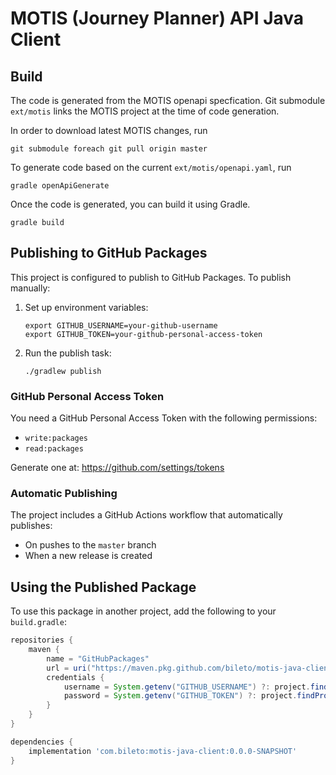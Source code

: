 # MOTIS (Journey Planner) API Java Client

## Build

The code is generated from the MOTIS openapi specfication. Git submodule `ext/motis` links the MOTIS project at the time of code generation.

In order to download latest MOTIS changes, run 

```shell
git submodule foreach git pull origin master
```

To generate code based on the current `ext/motis/openapi.yaml`, run

```shell
gradle openApiGenerate
```

Once the code is generated, you can build it using Gradle.

```shell
gradle build
```

## Publishing to GitHub Packages

This project is configured to publish to GitHub Packages. To publish manually:

1. Set up environment variables:
   ```shell
   export GITHUB_USERNAME=your-github-username
   export GITHUB_TOKEN=your-github-personal-access-token
   ```

2. Run the publish task:
   ```shell
   ./gradlew publish
   ```

### GitHub Personal Access Token

You need a GitHub Personal Access Token with the following permissions:
- `write:packages`
- `read:packages`

Generate one at: https://github.com/settings/tokens

### Automatic Publishing

The project includes a GitHub Actions workflow that automatically publishes:
- On pushes to the `master` branch
- When a new release is created

## Using the Published Package

To use this package in another project, add the following to your `build.gradle`:

```gradle
repositories {
    maven {
        name = "GitHubPackages"
        url = uri("https://maven.pkg.github.com/bileto/motis-java-client")
        credentials {
            username = System.getenv("GITHUB_USERNAME") ?: project.findProperty("gpr.user")
            password = System.getenv("GITHUB_TOKEN") ?: project.findProperty("gpr.key")
        }
    }
}

dependencies {
    implementation 'com.bileto:motis-java-client:0.0.0-SNAPSHOT'
}
```
